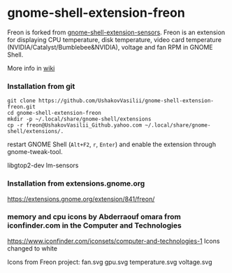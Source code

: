 gnome-shell-extension-freon
====================================

Freon is forked from [gnome-shell-extension-sensors](https://github.com/xtranophilist/gnome-shell-extension-sensors). Freon is an extension for displaying CPU temperature, disk temperature, video card temperature (NVIDIA/Catalyst/Bumblebee&NVIDIA), voltage and fan RPM in GNOME Shell.

More info in [wiki](https://github.com/UshakovVasilii/gnome-shell-extension-freon/wiki)

### Installation from git

    git clone https://github.com/UshakovVasilii/gnome-shell-extension-freon.git
    cd gnome-shell-extension-freon
    mkdir -p ~/.local/share/gnome-shell/extensions
    cp -r freon@UshakovVasilii_Github.yahoo.com ~/.local/share/gnome-shell/extensions/.
restart GNOME Shell (`Alt+F2`, `r`, `Enter`) and enable the extension through gnome-tweak-tool.

libgtop2-dev
lm-sensors

### Installation from extensions.gnome.org

https://extensions.gnome.org/extension/841/freon/


### memory and cpu icons by Abderraouf omara from iconfinder.com in the Computer and Technologies
https://www.iconfinder.com/iconsets/computer-and-technologies-1
Icons changed to white

Icons from Freon project: fan.svg  gpu.svg   temperature.svg  voltage.svg
